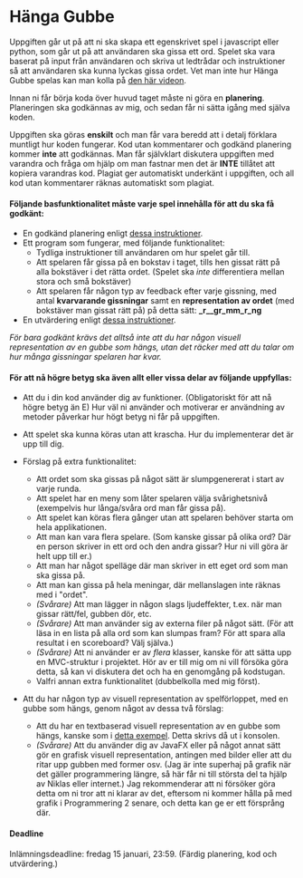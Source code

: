 # Hänga Gubbe

Uppgiften går ut på att ni ska skapa ett egenskrivet spel i javascript eller python, som går ut på att användaren ska gissa ett ord. Spelet ska vara baserat på input från användaren och skriva ut ledtrådar och instruktioner så att användaren ska kunna lyckas gissa ordet. Vet man inte hur Hänga Gubbe spelas kan man kolla på [den här videon](https://www.youtube.com/watch?time_continue=112&v=j-pBzBvJVKc&feature=emb_title).

Innan ni får börja koda över huvud taget måste ni göra en **planering**. Planeringen ska godkännas av mig, och sedan får ni sätta igång med själva koden.

Uppgiften ska göras **enskilt** och man får vara beredd att i detalj förklara muntligt hur koden fungerar. Kod utan kommentarer och godkänd planering kommer **inte** att godkännas. Man får självklart diskutera uppgiften med varandra och fråga om hjälp om man fastnar men det är **INTE** tillåtet att kopiera varandras kod. Plagiat ger automatiskt underkänt i uppgiften, och all kod utan kommentarer räknas automatiskt som plagiat.

#### Följande basfunktionalitet måste varje spel innehålla för att du ska få godkänt:

* En godkänd planering enligt [dessa instruktioner]().
* Ett program som fungerar, med följande funktionalitet:
    * Tydliga instruktioner till användaren om hur spelet går till.
    * Att spelaren får gissa på en bokstav i taget, tills hen gissat rätt på alla bokstäver i det rätta ordet. (Spelet ska *inte* differentiera mellan stora och små bokstäver)
    * Att spelaren får någon typ av feedback efter varje gissning, med antal **kvarvarande gissningar** samt en **representation av ordet** (med bokstäver man gissat rätt på) på detta sätt: **_r__gr_mm_r_ng**
* En utvärdering enligt [dessa instruktioner](https://github.com/NTI-Kronhus/TE18C-PRRPRR01/tree/master/Heml%C3%A4xor/Inl%C3%A4mningsupggift%20SLUTPROJEKT%20H%C3%A4nga%20Gubbe/Utv%C3%A4rdering).

*För bara godkänt krävs det alltså inte att du har någon visuell representation av en gubbe som hängs, utan det räcker med att du talar om hur många gissningar spelaren har kvar.*

#### För att nå högre betyg ska även allt eller vissa delar av följande uppfyllas:

* Att du i din kod använder dig av funktioner. (Obligatoriskt för att nå högre betyg än E) Hur väl ni använder och motiverar er användning av metoder påverkar hur högt betyg ni får på uppgiften.

* Att spelet ska kunna köras utan att krascha. Hur du implementerar det är upp till dig.

* Förslag på extra funktionalitet: 
    * Att ordet som ska gissas på något sätt är slumpgenererat i start av varje runda.
    * Att spelet har en meny som låter spelaren välja svårighetsnivå (exempelvis hur långa/svåra ord man får gissa på).
    * Att spelet kan köras flera gånger utan att spelaren behöver starta om hela applikationen.
    * Att man kan vara flera spelare. (Som kanske gissar på olika ord? Där en person skriver in ett ord och den andra gissar? Hur ni vill göra är helt upp till er.)
    * Att man har något spelläge där man skriver in ett eget ord som man ska gissa på.
    * Att man kan gissa på hela meningar, där mellanslagen inte räknas med i "ordet".
    * *(Svårare)* Att man lägger in någon slags ljudeffekter, t.ex. när man gissar rätt/fel, gubben dör, etc.
    * *(Svårare)* Att man använder sig av externa filer på något sätt. (För att läsa in en lista på alla ord som kan slumpas fram? För att spara alla resultat i en scoreboard? Välj själva.)
    * *(Svårare)* Att ni använder er av *flera* klasser, kanske för att sätta upp en MVC-struktur i projektet. Hör av er till mig om ni vill försöka göra detta, så kan vi diskutera det och ha en genomgång på kodstugan.
    * Valfri annan extra funktionalitet (dubbelkolla med mig först).

* Att du har någon typ av visuell representation av spelförloppet, med en gubbe som hängs, genom något av dessa två förslag:
    * Att du har en textbaserad visuell representation av en gubbe som hängs, kanske som i [detta exempel](https://gist.github.com/chrishorton/8510732aa9a80a03c829b09f12e20d9c). Detta skrivs då ut i konsolen.
    * *(Svårare)* Att du använder dig av JavaFX eller på något annat sätt gör en grafisk visuell representation, antingen med bilder eller att du ritar upp gubben med former osv. (Jag är inte superhaj på grafik när det gäller programmering längre, så här får ni till största del ta hjälp av Niklas eller internet.) Jag rekommenderar att ni försöker göra detta om ni tror att ni klarar av det, eftersom ni kommer hålla på med grafik i Programmering 2 senare, och detta kan ge er ett försprång där.
    
#### Deadline

Inlämningsdeadline: fredag 15 januari, 23:59. (Färdig planering, kod och utvärdering.)
